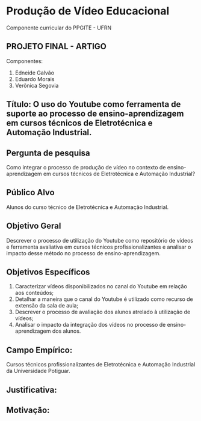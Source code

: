 # Produção de Vídeo Educacional
Componente curricular do PPGITE - UFRN



## PROJETO FINAL - ARTIGO

Componentes:
1. Edneide Galvão
1. Eduardo Morais
1. Verônica Segovia


## Título: O uso do Youtube como ferramenta de suporte ao processo de ensino-aprendizagem em cursos técnicos de Eletrotécnica e Automação Industrial.

## Pergunta de pesquisa
Como integrar o processo de produção de vídeo no contexto de ensino-aprendizagem em cursos técnicos de Eletrotécnica e Automação Industrial?

## Público Alvo
Alunos do curso técnico de Eletrotécnica e Automação Industrial.

## Objetivo Geral
Descrever o processo de utilização do Youtube como repositório de vídeos e ferramenta avaliativa em cursos técnicos profissionalizantes e analisar o impacto desse método no processo de ensino-aprendizagem.

## Objetivos Específicos
1. Caracterizar vídeos disponibilizados no canal do Youtube em relação aos conteúdos;
1. Detalhar a maneira que o canal do Youtube é utilizado como recurso de extensão da sala de aula;
1. Descrever o processo de avaliação dos alunos atrelado à utilização de vídeos;
1. Analisar o impacto da integração dos vídeos no processo de ensino-aprendizagem dos alunos.

## Campo Empírico:
Cursos técnicos profissionalizantes de Eletrotécnica e Automação Industrial da Universidade Potiguar.

## Justificativa:


## Motivação:


